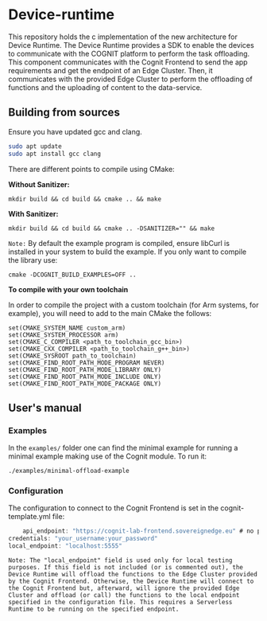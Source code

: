 # Device-runtime
This repository holds the c implementation of the new architecture for Device Runtime. The Device Runtime provides a SDK to enable the devices to communicate with the COGNIT platform to perform the task offloading. This component communicates with the Cognit Frontend to send the app requirements and get the endpoint of an Edge Cluster. Then, it communicates with the provided Edge Cluster to perform the offloading of functions and the uploading of content to the data-service.

## Building from sources
Ensure you have updated gcc and clang.
```sh
sudo apt update
sudo apt install gcc clang
```

There are different points to compile using CMake:

**Without Sanitizer:**

	mkdir build && cd build && cmake .. && make
	
**With Sanitizer:**

    mkdir build && cd build && cmake .. -DSANITIZER="" && make

`Note:` By default the example program is compiled, ensure libCurl is installed in your system to build the example. If you only want to compile the library use:

    cmake -DCOGNIT_BUILD_EXAMPLES=OFF ..

**To compile with your own toolchain**

In order to compile the project with a custom toolchain (for Arm systems, for example), you will need to add to the main CMake the follows:
    
    set(CMAKE_SYSTEM_NAME custom_arm)
    set(CMAKE_SYSTEM_PROCESSOR arm)
    set(CMAKE_C_COMPILER <path_to_toolchain_gcc_bin>)
    set(CMAKE_CXX_COMPILER <path_to_toolchain_g++_bin>)
    set(CMAKE_SYSROOT path_to_toolchain)
    set(CMAKE_FIND_ROOT_PATH_MODE_PROGRAM NEVER)
    set(CMAKE_FIND_ROOT_PATH_MODE_LIBRARY ONLY)
    set(CMAKE_FIND_ROOT_PATH_MODE_INCLUDE ONLY)
    set(CMAKE_FIND_ROOT_PATH_MODE_PACKAGE ONLY)


## User's manual
### Examples
In the `examples/` folder one can find the minimal example for running a minimal example making use of the Cognit module. To run it:

    ./examples/minimal-offload-example

### Configuration
The configuration to connect to the Cognit Frontend is set in the cognit-template.yml file:

```c
    api_endpoint: "https://cognit-lab-frontend.sovereignedge.eu" # no port needed
credentials: "your_username:your_password"
local_endpoint: "localhost:5555"

```
`Note: The "local_endpoint" field is used only for local testing purposes. If this field is not included (or is commented out), the Device Runtime will offload the functions to the Edge Cluster provided by the Cognit Frontend. Otherwise, the Device Runtime will connect to the Cognit Frontend but, afterward, will ignore the provided Edge Cluster and offload (or call) the functions to the local endpoint specified in the configuration file. This requires a Serverless Runtime to be running on the specified endpoint.`


